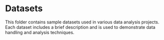 # Datasets

This folder contains sample datasets used in various data analysis projects. Each dataset includes a brief description and is used to demonstrate data handling and analysis techniques.
